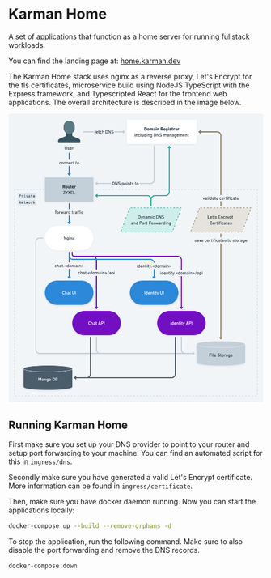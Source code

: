 # Karman Home
A set of applications that function as a home server for running fullstack workloads.

You can find the landing page at: [home.karman.dev](https://home.karman.dev)

The Karman Home stack uses nginx as a reverse proxy, Let's Encrypt for the tls certificates, microservice build using NodeJS TypeScript with the Express framework, and Typescripted React for the frontend web applications. The overall architecture is described in the image below.

![Architecture](architecture.png)

## Running Karman Home
First make sure you set up your DNS provider to point to your router and setup port forwarding to your machine. You can find an automated script for this in `ingress/dns`.

Secondly make sure you have generated a valid Let's Encrypt certificate. More information can be found in `ingress/certificate`.

Then, make sure you have docker daemon running. Now you can start the applications locally:
```bash
docker-compose up --build --remove-orphans -d
```

To stop the application, run the following command. Make sure to also disable the port forwarding and remove the DNS records.
```bash
docker-compose down
```
